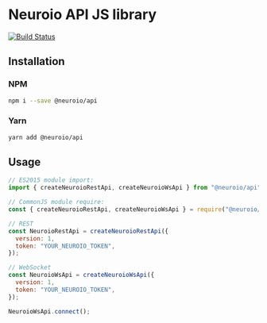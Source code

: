 # Neuroio API JS library

[![Build Status](https://travis-ci.com/neuroio/neuroio-js.svg?branch=master)](https://travis-ci.com/neuroio/neuroio-js)

## Installation

### NPM

```bash
npm i --save @neuroio/api
```

### Yarn

```bash
yarn add @neuroio/api
```

## Usage

```js
// ES2015 module import:
import { createNeuroioRestApi, createNeuroioWsApi } from "@neuroio/api";

// CommonJS module require:
const { createNeuroioRestApi, createNeuroioWsApi } = require("@neuroio/api");

// REST
const NeuroioRestApi = createNeuroioRestApi({
  version: 1,
  token: "YOUR_NEUROIO_TOKEN",
});

// WebSocket
const NeuroioWsApi = createNeuroioWsApi({
  version: 1,
  token: "YOUR_NEUROIO_TOKEN",
});

NeuroioWsApi.connect();
```
